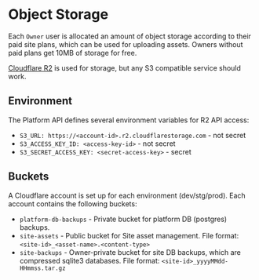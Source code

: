 # Object Storage

Each `Owner` user is allocated an amount of object storage according to their paid site plans, which can be used for uploading assets. Owners without paid plans get 10MB of storage for free.

[Cloudflare R2](https://developers.cloudflare.com/r2) is used for storage, but any S3 compatible service should work.

## Environment

The Platform API defines several environment variables for R2 API access:

- `S3_URL: https://<account-id>.r2.cloudflarestorage.com` - not secret
- `S3_ACCESS_KEY_ID: <access-key-id>` - not secret
- `S3_SECRET_ACCESS_KEY: <secret-access-key>` - secret

## Buckets

A Cloudflare account is set up for each environment (dev/stg/prod). Each account contains the following buckets:

- `platform-db-backups` - Private bucket for platform DB (postgres) backups.
- `site-assets` - Public bucket for Site asset management. File format: `<site-id>_<asset-name>.<content-type>`
- `site-backups` - Owner-private bucket for site DB backups, which are compressed sqlite3 databases. File format: `<site-id>_yyyyMMdd-HHmmss.tar.gz`
